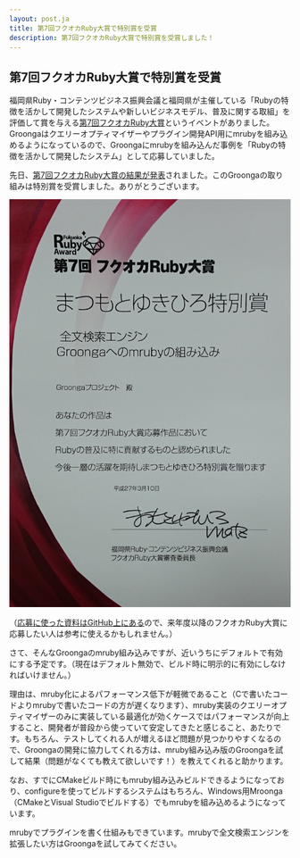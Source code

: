 ```yaml
---
layout: post.ja
title: 第7回フクオカRuby大賞で特別賞を受賞
description: 第7回フクオカRuby大賞で特別賞を受賞しました！
---
```


## 第7回フクオカRuby大賞で特別賞を受賞

福岡県Ruby・コンテンツビジネス振興会議と福岡県が主催している「Rubyの特徴を活かして開発したシステムや新しいビジネスモデル、普及に関する取組」を評価して賞を与える[第7回フクオカRuby大賞](http://www.digitalfukuoka.jp/events/45)というイベントがありました。Groongaはクエリーオプティマイザーやプラグイン開発API用にmrubyを組み込めるようになっているので、Groongaにmrubyを組み込んだ事例を「Rubyの特徴を活かして開発したシステム」として応募していました。

先日、[第7回フクオカRuby大賞の結果が発表](http://www.digitalfukuoka.jp/topics/68)されました。このGroongaの取り組みは特別賞を受賞しました。ありがとうございます。

![第7回フクオカRuby大賞の特別賞の賞状](/images/fukuoka-ruby-award-7-groonga-mruby.jpeg)

（[応募に使った資料はGitHub上にある](https://github.com/kou/rabbit-slide-kou-fukuoka-ruby-award-7)ので、来年度以降のフクオカRuby大賞に応募したい人は参考に使えるかもしれません。）

さて、そんなGroongaのmruby組み込みですが、近いうちにデフォルトで有効にする予定です。（現在はデフォルト無効で、ビルド時に明示的に有効にしなければいけません。）

理由は、mruby化によるパフォーマンス低下が軽微であること（Cで書いたコードよりmrubyで書いたコードの方が遅くなります）、mruby実装のクエリーオプティマイザーのみに実装している最適化が効くケースではパフォーマンスが向上すること、開発者が普段から使っていて安定してきたと感じること、あたりです。もちろん、テストしてくれる人が増えるほど問題が見つかりやすくなるので、Groongaの開発に協力してくれる方は、mruby組み込み版のGroongaを試して結果（問題がなくても教えて欲しいです！）を教えてくれると助かります。

なお、すでにCMakeビルド時にもmruby組み込みビルドできるようになっており、configureを使ってビルドするシステムはもちろん、Windows用Mroonga（CMakeとVisual Studioでビルドする）でもmrubyを組み込めるようになっています。

mrubyでプラグインを書く仕組みもできています。mrubyで全文検索エンジンを拡張したい方はGroongaを試してみてください。
